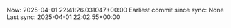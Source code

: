 Now: 2025-04-01 22:41:26.031047+00:00 Earliest commit since sync: None Last sync: 2025-04-01 22:02:55+00:00
